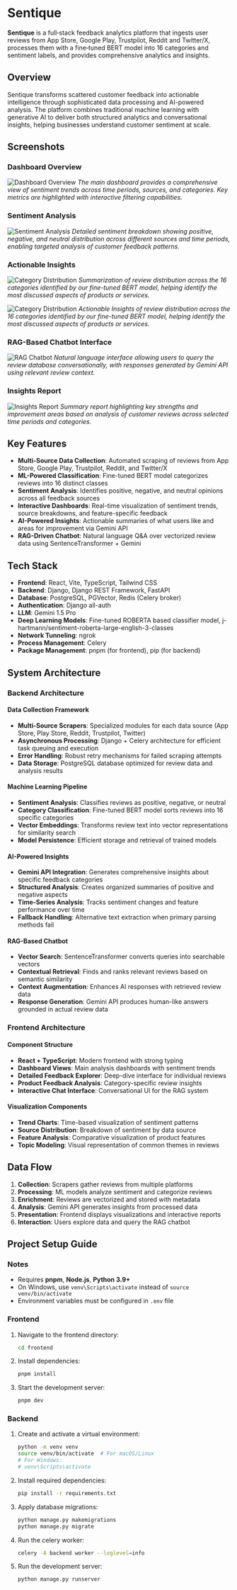 # Sentique

**Sentique** is a full‑stack feedback analytics platform that ingests user reviews from App Store, Google Play, Trustpilot, Reddit and Twitter/X, processes them with a fine‑tuned BERT model into 16 categories and sentiment labels, and provides comprehensive analytics and insights.

## Overview

Sentique transforms scattered customer feedback into actionable intelligence through sophisticated data processing and AI-powered analysis. The platform combines traditional machine learning with generative AI to deliver both structured analytics and conversational insights, helping businesses understand customer sentiment at scale.

## Screenshots

### Dashboard Overview
![Dashboard Overview](sentique_screenshots/Sentique-Screenshots/Dashboard_1.png)
*The main dashboard provides a comprehensive view of sentiment trends across time periods, sources, and categories. Key metrics are highlighted with interactive filtering capabilities.*

### Sentiment Analysis
![Sentiment Analysis](sentique_screenshots/Sentique-Screenshots/Sentiment_1.png)
*Detailed sentiment breakdown showing positive, negative, and neutral distribution across different sources and time periods, enabling targeted analysis of customer feedback patterns.*

### Actionable Insights
![Category Distribution](sentique_screenshots/Sentique-Screenshots/Analysis_1.png)
*Summarization of review distribution across the 16 categories identified by our fine-tuned BERT model, helping identify the most discussed aspects of products or services.*

![Category Distribution](sentique_screenshots/Sentique-Screenshots/Analysis_2.png)
*Actionable Insights of review distribution across the 16 categories identified by our fine-tuned BERT model, helping identify the most discussed aspects of products or services.*

### RAG-Based Chatbot Interface 
![RAG Chatbot](sentique_screenshots/Sentique-Screenshots/RAG_1.png)
*Natural language interface allowing users to query the review database conversationally, with responses generated by Gemini API using relevant review context.*

### Insights Report
![Insights Report](sentique_screenshots/Sentique-Screenshots/Report_1.png)
*Summary report highlighting key strengths and improvement areas based on analysis of customer reviews across selected time periods and categories.*

## Key Features

- **Multi-Source Data Collection**: Automated scraping of reviews from App Store, Google Play, Trustpilot, Reddit, and Twitter/X
- **ML-Powered Classification**: Fine-tuned BERT model categorizes reviews into 16 distinct classes
- **Sentiment Analysis**: Identifies positive, negative, and neutral opinions across all feedback sources
- **Interactive Dashboards**: Real-time visualization of sentiment trends, source breakdowns, and feature-specific feedback
- **AI-Powered Insights**: Actionable summaries of what users like and areas for improvement via Gemini API
- **RAG-Driven Chatbot**: Natural language Q&A over vectorized review data using SentenceTransformer + Gemini

## Tech Stack
- **Frontend**: React, Vite, TypeScript, Tailwind CSS
- **Backend**: Django, Django REST Framework, FastAPI
- **Database**: PostgreSQL, PGVector, Redis (Celery broker)
- **Authentication**: Django all-auth
- **LLM**: Gemini 1.5 Pro
- **Deep Learning Models**: Fine-tuned ROBERTA based classifier model, j-hartmann/sentiment-roberta-large-english-3-classes
- **Network Tunneling**: ngrok
- **Process Management**: Celery
- **Package Management**: pnpm (for frontend), pip (for backend)

## System Architecture

### Backend Architecture

#### Data Collection Framework
- **Multi-Source Scrapers**: Specialized modules for each data source (App Store, Play Store, Reddit, Trustpilot, Twitter)
- **Asynchronous Processing**: Django + Celery architecture for efficient task queuing and execution
- **Error Handling**: Robust retry mechanisms for failed scraping attempts
- **Data Storage**: PostgreSQL database optimized for review data and analysis results

#### Machine Learning Pipeline
- **Sentiment Analysis**: Classifies reviews as positive, negative, or neutral
- **Category Classification**: Fine-tuned BERT model sorts reviews into 16 specific categories
- **Vector Embeddings**: Transforms review text into vector representations for similarity search
- **Model Persistence**: Efficient storage and retrieval of trained models

#### AI-Powered Insights
- **Gemini API Integration**: Generates comprehensive insights about specific feedback categories
- **Structured Analysis**: Creates organized summaries of positive and negative aspects
- **Time-Series Analysis**: Tracks sentiment changes and feature performance over time
- **Fallback Handling**: Alternative text extraction when primary parsing methods fail

#### RAG-Based Chatbot
- **Vector Search**: SentenceTransformer converts queries into searchable vectors
- **Contextual Retrieval**: Finds and ranks relevant reviews based on semantic similarity
- **Context Augmentation**: Enhances AI responses with retrieved review data
- **Response Generation**: Gemini API produces human-like answers grounded in actual review data

### Frontend Architecture

#### Component Structure
- **React + TypeScript**: Modern frontend with strong typing
- **Dashboard Views**: Main analysis dashboards with sentiment trends
- **Detailed Feedback Explorer**: Deep-dive interface for individual reviews
- **Product Feedback Analysis**: Category-specific review insights
- **Interactive Chat Interface**: Conversational UI for the RAG system

#### Visualization Components
- **Trend Charts**: Time-based visualization of sentiment patterns
- **Source Distribution**: Breakdown of sentiment by data source
- **Feature Analysis**: Comparative visualization of product features
- **Topic Modeling**: Visual representation of common themes in reviews

## Data Flow

1. **Collection**: Scrapers gather reviews from multiple platforms
2. **Processing**: ML models analyze sentiment and categorize reviews
3. **Enrichment**: Reviews are vectorized and stored with metadata
4. **Analysis**: Gemini API generates insights from processed data
5. **Presentation**: Frontend displays visualizations and interactive reports
6. **Interaction**: Users explore data and query the RAG chatbot

## Project Setup Guide

### Notes
- Requires **pnpm**, **Node.js**, **Python 3.9+**
- On Windows, use `venv\Scripts\activate` instead of `source venv/bin/activate`
- Environment variables must be configured in `.env` file

### Frontend

1. Navigate to the frontend directory:
   ```sh
   cd frontend
   ```

2. Install dependencies:
   ```sh
   pnpm install
   ```

3. Start the development server:
   ```sh
   pnpm dev
   ```

### Backend

1. Create and activate a virtual environment:
   ```sh
   python -m venv venv
   source venv/bin/activate  # For macOS/Linux
   # For Windows:
   # venv\Scripts\activate
   ```

2. Install required dependencies:
   ```sh
   pip install -r requirements.txt
   ```

3. Apply database migrations:
   ```sh
   python manage.py makemigrations
   python manage.py migrate
   ```

4. Run the celery worker:
   ```sh
   celery -A backend worker --loglevel=info
   ```

5. Run the development server:
   ```sh
   python manage.py runserver
   ```
